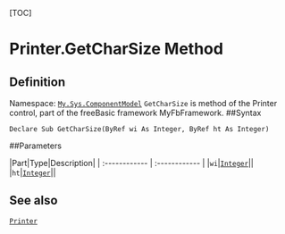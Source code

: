[TOC]
# Printer.GetCharSize Method

## Definition
Namespace: [`My.Sys.ComponentModel`](My.Sys.ComponentModel.md)
`GetCharSize` is method of the Printer control, part of the freeBasic framework MyFbFramework.
##Syntax
```freeBasic
Declare Sub GetCharSize(ByRef wi As Integer, ByRef ht As Integer)
```

##Parameters

|Part|Type|Description|
| :------------ | :------------ |
|`wi`|[`Integer`]("https://www.freebasic.net/wiki/KeyPgInteger")||
|`ht`|[`Integer`]("https://www.freebasic.net/wiki/KeyPgInteger")||
## See also
[`Printer`](Printer.md)
